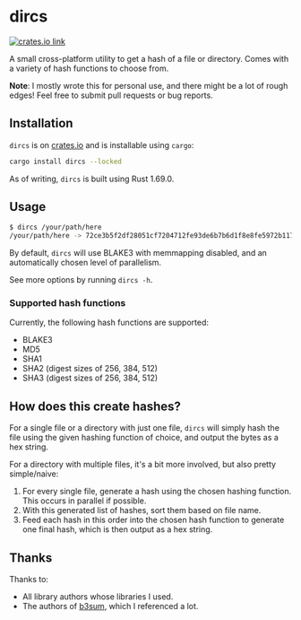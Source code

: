 # dircs

[<img src="https://img.shields.io/crates/v/dircs.svg?style=flat-square" alt="crates.io link">](https://crates.io/crates/dircs)

A small cross-platform utility to get a hash of a file or directory. Comes with a variety of hash functions to choose
from.

**Note**: I mostly wrote this for personal use, and there might be a lot of rough edges! Feel free to submit pull
requests or bug reports.

## Installation

`dircs` is on [crates.io](https://crates.io/crates/dircs) and is installable using `cargo`:

```bash
cargo install dircs --locked
```

As of writing, `dircs` is built using Rust 1.69.0.

## Usage

```bash
$ dircs /your/path/here
/your/path/here -> 72ce3b5f2df28051cf7204712fe93de6b7b6d1f8e8fe5972b117a248423c290c
```

By default, `dircs` will use BLAKE3 with memmapping disabled, and an automatically chosen level of parallelism.

See more options by running `dircs -h`.

### Supported hash functions

Currently, the following hash functions are supported:

- BLAKE3
- MD5
- SHA1
- SHA2 (digest sizes of 256, 384, 512)
- SHA3 (digest sizes of 256, 384, 512)

## How does this create hashes?

For a single file or a directory with just one file, `dircs` will simply hash the file using the given hashing function
of choice, and output the bytes as a hex string.

For a directory with multiple files, it's a bit more involved, but also pretty simple/naive:

1. For every single file, generate a hash using the chosen hashing function. This occurs in parallel if possible.
2. With this generated list of hashes, sort them based on file name.
3. Feed each hash in this order into the chosen hash function to generate one final hash, which is then output as a hex
   string.

## Thanks

Thanks to:

- All library authors whose libraries I used.
- The authors of [b3sum](https://github.com/BLAKE3-team/BLAKE3/tree/master/b3sum), which I referenced a lot.
